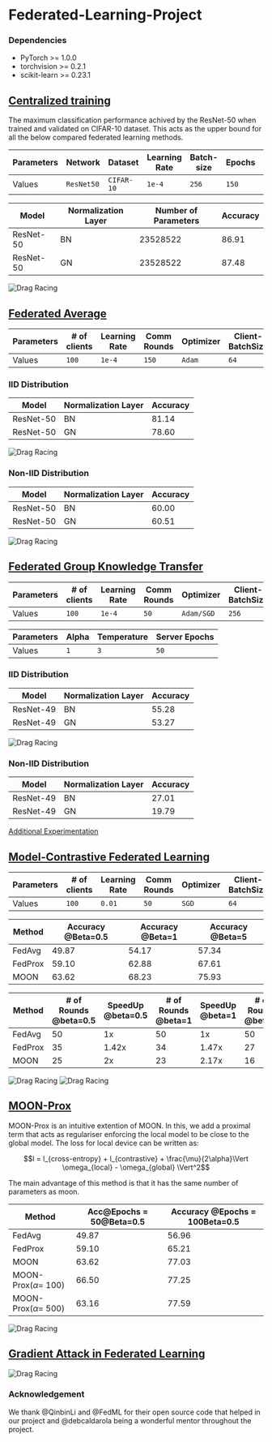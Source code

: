 # Federated-Learning-Project

### Dependencies
* PyTorch >= 1.0.0
* torchvision >= 0.2.1
* scikit-learn >= 0.23.1

## [Centralized training](https://github.com/shyam671/Federated-Learning-Project/tree/main/code/Centralized-Baseline)

The maximum classification performance achived by the ResNet-50 when trained and validated on CIFAR-10 dataset.
This acts as the upper bound for all the below compared federated learning methods.

| Parameters  |  Network |  Dataset | Learning Rate | Batch-size | Epochs | Optimizer | Schedular |
| ----------- | -------- | -------- | ------------- | ---------- | ------ | ------ | ------ |
|  Values     |`ResNet50`| `CIFAR-10` | `1e-4`        | `256` | `150` | `Adam` | `OneCycleLR` | 


| Model       | Normalization Layer | Number of Parameters | Accuracy          |
| ----------- | ------------------- | -------------------- | ----------------- |
| ResNet-50   |        BN           |         23528522     |       86.91       |
| ResNet-50   |        GN           |         23528522     |       87.48       |

![Drag Racing](Plots/pt1.png)


## [Federated Average](https://github.com/shyam671/Federated-Learning-Project/tree/main/code/FedAvg)

| Parameters  | # of clients | Learning Rate | Comm Rounds | Optimizer | Client-BatchSize | Client Epochs | Beta (NonIID) | Client Fraction |
| ----------- | ---------- | ------------- | ------ | ------ | ------ | ----- | ---- | ---------- |
|  Values     | `100` | `1e-4`      | `150` | `Adam` | `64` | `20` | `0.5` | `0.1` |

### IID Distribution 

| Model       | Normalization Layer | Accuracy          |
| ----------- | ------------------- | ----------------- |
| ResNet-50   |        BN           |       81.14       |
| ResNet-50   |        GN           |       78.60       |

![Drag Racing](Plots/pt2-iid.png)

### Non-IID Distribution 

| Model       | Normalization Layer | Accuracy          |
| ----------- | ------------------- | ----------------- |
| ResNet-50   |        BN           |       60.00       |
| ResNet-50   |        GN           |       60.51       |

![Drag Racing](Plots/pt2-noniid.png)

## [Federated Group Knowledge Transfer](https://github.com/shyam671/Federated-Learning-Project/tree/main/code/FedGKT)

| Parameters  | # of clients | Learning Rate | Comm Rounds | Optimizer | Client-BatchSize | Client Epochs | Beta | Client Fraction |
| ----------- | ---------- | ------------- | ------ | ------ | ------ | ----- | ---- | ---------- |
|  Values     | `100` | `1e-4`      | `50` | `Adam/SGD` | `256` | `5` | `0.5` | `0.1` |

| Parameters  | Alpha | Temperature | Server Epochs | 
| ----------- | ---------- | ------------- | ------ |
|  Values     | `1` | `3`      | `50` | `5` |

### IID Distribution 

| Model       | Normalization Layer | Accuracy          |
| ----------- | ------------------- | ----------------- |
| ResNet-49   |        BN           |       55.28       |
| ResNet-49   |        GN           |       53.27       |

![Drag Racing](Plots/fedgkt-iid.png)


### Non-IID Distribution 

| Model       | Normalization Layer | Accuracy          |
| ----------- | ------------------- | ----------------- |
| ResNet-49   |        BN           |       27.01       |
| ResNet-49   |        GN           |       19.79       |

[Additional Experimentation](Plots/FedGKTexp.pdf)

## [Model-Contrastive Federated Learning](https://github.com/shyam671/Federated-Learning-Project/tree/main/code/moon)
| Parameters  | # of clients | Learning Rate | Comm Rounds | Optimizer | Client-BatchSize | Client Epochs | Beta (NonIID) | Client Fraction |
| ----------- | ---------- | ------------- | ------ | ------ | ------ | ----- | ---- | ---------- |
|  Values     | `100` | `0.01`      | `50` | `SGD` | `64` | `5` | `0.5/1/5` | `0.1` |


| Method      | Accuracy @Beta=0.5  |  Accuracy @Beta=1  |   Accuracy @Beta=5  |  
| ----------- | ------------------- | -----------------  | -----------------   | 
| FedAvg      |        49.87        |        54.17       |   57.34             |
| FedProx     |        59.10        |        62.88       |   67.61             |
| MOON        |        63.62        |        68.23       |   75.93             | 

| Method      | # of Rounds @beta=0.5|  SpeedUp @beta=0.5  | # of Rounds @beta=1  |   SpeedUp @beta=1 | # of Rounds @beta=5  |   SpeedUp @beta=5 |
| ----------- | ------------------- | -----------------  | -----------------   | ------------------- | -----------------  | -----------------   |
| FedAvg      |        50           |        1x          |   50                |     1x              |      50            | 1x                  |
| FedProx     |        35           |        1.42x       |   34                | 1.47x | 27 | 1.85x |            
| MOON        |        25           |        2x          |   23                | 2.17x | 16 | 3.12x|

![Drag Racing](Plots/pt-ext-loss.png)
![Drag Racing](Plots/pt-ext-acc.png)

## [MOON-Prox](https://github.com/shyam671/Federated-Learning-Project/tree/main/code/moon)
MOON-Prox is an intuitive extention of MOON. In this, we add a proximal term that acts as regulariser enforcing the local model to be close to the global model. The loss for local device can be written as: 

```math
l = l_{cross-entropy} + l_{contrastive} + \frac{\mu}{2\alpha}\Vert  \omega_{local} - \omega_{global} \Vert^2
```
The main advantage of this method is that it has the same number of parameters as moon.

| Method      | Acc@Epochs = 50@Beta=0.5  |  Accuracy @Epochs = 100Beta=0.5 |
| ----------- | ------------------- | -----------------  |
| FedAvg      |        49.87        |        56.96       |
| FedProx     |        59.10        |        65.21       |   
| MOON        |        63.62        |        77.03       | 
| MOON-Prox($\alpha$= 100)|66.50|77.25|
| MOON-Prox($\alpha$= 500)|63.16|77.59|

![Drag Racing](Plots/moonprox.png)

## [Gradient Attack in Federated Learning](https://github.com/shyam671/Federated-Learning-Project/tree/main/code/GradientAttack)

![Drag Racing](Plots/attack.png)

### Acknowledgement 
We thank @QinbinLi and @FedML for their open source code that helped in our project and @debcaldarola being a wonderful mentor throughout the project.
